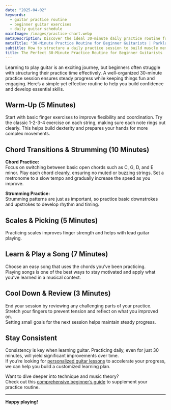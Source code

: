 ```yaml
---
date: "2025-04-02"
keywords:
  - guitar practice routine
  - beginner guitar exercises
  - daily guitar schedule
mainImage: /images/practice-chart.webp
metaDescription: Discover the ideal 30-minute daily practice routine for beginner guitarists to build technique, improve chord transitions, and stay motivated.
metaTitle: "30-Minute Practice Routine for Beginner Guitarists | Parkland Guitar Lessons"
subtitle: How to structure a daily practice session to build muscle memory and technique.
title: The Perfect 30-Minute Practice Routine for Beginner Guitarists
---
```


Learning to play guitar is an exciting journey, but beginners often struggle with structuring their practice time effectively. A well-organized 30-minute practice session ensures steady progress while keeping things fun and engaging. Here’s a simple yet effective routine to help you build confidence and develop essential skills.

## Warm-Up (5 Minutes)

Start with basic finger exercises to improve flexibility and coordination. Try the classic 1-2-3-4 exercise on each string, making sure each note rings out clearly. This helps build dexterity and prepares your hands for more complex movements.

## Chord Transitions & Strumming (10 Minutes)

**Chord Practice:**  
Focus on switching between basic open chords such as C, G, D, and E minor. Play each chord cleanly, ensuring no muted or buzzing strings. Set a metronome to a slow tempo and gradually increase the speed as you improve.

**Strumming Practice:**  
Strumming patterns are just as important, so practice basic downstrokes and upstrokes to develop rhythm and timing.

## Scales & Picking (5 Minutes)

Practicing scales improves finger strength and helps with lead guitar playing.

## Learn & Play a Song (7 Minutes)

Choose an easy song that uses the chords you’ve been practicing.  
Playing songs is one of the best ways to stay motivated and apply what you’ve learned in a musical context.

## Cool Down & Review (3 Minutes)

End your session by reviewing any challenging parts of your practice.  
Stretch your fingers to prevent tension and reflect on what you improved on.  
Setting small goals for the next session helps maintain steady progress.

## Stay Consistent

Consistency is key when learning guitar. Practicing daily, even for just 30 minutes, will yield significant improvements over time.  
If you’re looking for [personalized guitar lessons](/) to accelerate your progress, we can help you build a customized learning plan.

Want to dive deeper into technique and music theory?  
Check out this [comprehensive beginner’s guide](https://www.justinguitar.com) to supplement your practice routine.

---

**Happy playing!**
